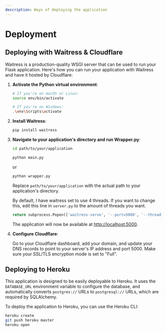 ```yaml
---
description: Ways of deploying the application
---
```


# Deployment

## Deploying with Waitress & Cloudflare

Waitress is a production-quality WSGI server that can be used to run your Flask application. Here's how you can run your application with Waitress and have it hosted by Cloudflare:

1. **Activate the Python virtual environment**:

    ```bash
    # If you're on macOS or Linux:
    source env/bin/activate

    # If you're on Windows:
    .\env\Scripts\activate
    ```

2. **Install Waitress**:

    ```bash
    pip install waitress
    ```

3. **Navigate to your application's directory and run Wrapper.py**:

    ```bash
    cd path/to/your/application
    ```

    ```bash
    python main.py
    ```

    or

    ```bash
    python wrapper.py
    ```

    Replace `path/to/your/application` with the actual path to your application's directory.

    By default, I have waitress set to use 4 threads. If you want to change this, edit this line in `server.py` to the amount of threads you want.

    ```python
    return subprocess.Popen(['waitress-serve', '--port=5000', '--threads=4', 'main:app'], stdout=subprocess.PIPE)
    ```

    The application will now be available at [http://localhost:5000](http://localhost:5000/).

4. **Configure Cloudflare**:

    Go to your Cloudflare dashboard, add your domain, and update your DNS records to point to your server's IP address and port 5000. Make sure your SSL/TLS encryption mode is set to "Full".

## Deploying to Heroku

This application is designed to be easily deployable to Heroku. It uses the `DATABASE_URL` environment variable to configure the database, and automatically converts `postgres://` URLs to `postgresql://` URLs, which are required by SQLAlchemy.

To deploy the application to Heroku, you can use the Heroku CLI:

```bash
heroku create
git push heroku master
heroku open
```
